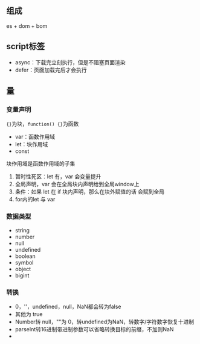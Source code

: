 ## 组成

es + dom + bom

## script标签

- async：下载完立刻执行，但是不阻塞页面渲染
- defer：页面加载完后才会执行

## 量

### 变量声明

`{}`为块，`function() {}`为函数

- var：函数作用域
- let：块作用域
- const

块作用域是函数作用域的子集

1. 暂时性死区：let 有，var 会变量提升
2. 全局声明，var 会在全局块内声明给到全局window上
3.  条件：如果 let 在 if 块内声明，那么在块外赋值的话 会赋到全局
4. for内的let 与 var

### 数据类型

- string
- number
- null
- undefined
- boolean
- symbol
- object
- bigint

### 转换

- 0，''，undefined，null，NaN都会转为false
- 其他为 true
- Number转 null，""为 0，转undefined为NaN，转数字/字符数字恢复十进制
- parseInt转16进制带进制参数可以省略转换目标的前缀，不加则NaN
- 



